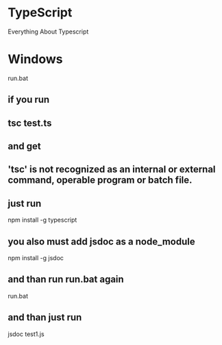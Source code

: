 # TypeScript
Everything About Typescript

# Windows
run.bat


## if you run
## tsc test.ts
## and get
## 'tsc' is not recognized as an internal or external command, operable program or batch file.
## just run
npm install -g typescript

## you also must add jsdoc as a node_module
npm install -g jsdoc

## and than run  run.bat again
run.bat

## and than just run
jsdoc test1.js